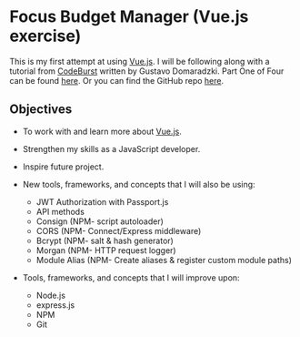 # Focus Budget Manager (Vue.js exercise)

This is my first attempt at using [Vue.js][vue-page]. I will be following along with a tutorial from [CodeBurst][codeburst] written by Gustavo Domaradzki. Part One of Four can be found [here][bm-tutorial]. Or you can find the GitHub repo [here][bm-github].

## Objectives

* To work with and learn more about [Vue.js][vue-page].
* Strengthen my skills as a JavaScript developer.
* Inspire future project.

* New tools, frameworks, and concepts that I will also be using:
  * JWT Authorization with Passport.js
  * API methods
  * Consign (NPM- script autoloader)
  * CORS (NPM- Connect/Express middleware)
  * Bcrypt (NPM- salt & hash generator)
  * Morgan (NPM- HTTP request logger)
  * Module Alias (NPM- Create aliases & register custom module paths)

* Tools, frameworks, and concepts that I will improve upon:
  * Node.js
  * express.js
  * NPM
  * Git

[vue-page]: https://vuejs.org/
[codeburst]: https://codeburst.io/
[bm-tutorial]: https://codeburst.io/building-a-budget-manager-with-vue-js-and-node-js-part-i-f3d7311822a8
[bm-github]: https://github.com/gdomaradzki/focus-budget-manager
